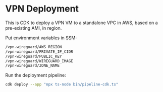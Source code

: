 # VPN Deployment

This is CDK to deploy a VPN VM to a standalone VPC in AWS, based on a pre-existing AMI, in region.

Put environment variables in SSM:

```sh
/vpn-wireguard/AWS_REGION
/vpn-wireguard/PRIVATE_IP_CIDR
/vpn-wireguard/PUBLIC_KEY
/vpn-wireguard/WIREGUARD_IMAGE
/vpn-wireguard/ZONE_NAME
```

Run the deployment pipeline:

```sh
cdk deploy --app "npx ts-node bin/pipeline-cdk.ts"
```
